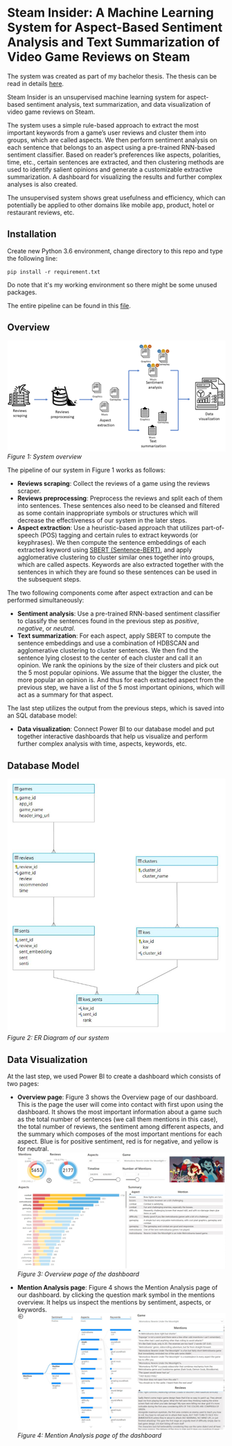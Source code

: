 # Steam Insider: A Machine Learning System for Aspect-Based Sentiment Analysis and Text Summarization of Video Game Reviews on Steam

The system was created as part of my bachelor thesis. The thesis can be read in details [here](Thesis%-%20210913.pdf).

Steam Insider is an unsupervised machine learning system for aspect-based sentiment analysis, text summarization, and data
visualization of video game reviews on Steam. 

The system uses a simple rule-based approach to extract the most important keywords from a game’s user reviews and cluster
them into groups, which are called aspects. We then perform sentiment analysis on each
sentence that belongs to an aspect using a pre-trained RNN-based sentiment classifier.
Based on reader’s preferences like aspects, polarities, time, etc., certain sentences are
extracted, and then clustering methods are used to identify salient opinions and generate
a customizable extractive summarization. A dashboard for visualizing the results and
further complex analyses is also created.

The unsupervised system shows great usefulness and efficiency, which can potentially be applied to other domains like mobile app,
product, hotel or restaurant reviews, etc.

## Installation
Create new Python 3.6 environment, change directory to this repo and type the following line:

```
pip install -r requirement.txt
```
Do note that it's my working environment so there might be some unused packages.

The entire pipeline can be found in this [file](Steam%Insider%Pipeline.ipynb).

## Overview
![System Overview](images/system_overview.png)
*Figure 1: System overview*

The pipeline of our system in Figure 1 works as follows:

- **Reviews scraping**: Collect the reviews of a game using the reviews scraper. 
- **Reviews preprocessing**: Preprocess the reviews and split each of them into
sentences. These sentences also need to be cleansed and filtered as some contain
inappropriate symbols or structures which will decrease the effectiveness of our
system in the later steps.
- **Aspect extraction**: Use a heuristic-based approach that utilizes part-of-speech
(POS) tagging and certain rules to extract keywords (or keyphrases). We then compute 
the sentence embeddings of each extracted keyword using [SBERT (Sentence-BERT)](https://arxiv.org/abs/1908.10084), and apply agglomerative clustering to cluster similar ones together into
groups, which are called aspects. Keywords are also extracted together with the
sentences in which they are found so these sentences can be used in the subsequent
steps.

The two following components come after aspect extraction and can be performed simultaneously:
- **Sentiment analysis**: Use a pre-trained RNN-based sentiment classifier to classify
the sentences found in the previous step as _positive_, _negative_, or _neutral_.
- **Text summarization**: For each aspect, apply SBERT to compute the sentence
embeddings and use a combination of HDBSCAN and agglomerative clustering
to cluster sentences. We then find the sentence lying closest to the center of each
cluster and call it an opinion. We rank the opinions by the size of their clusters and
pick out the 5 most popular opinions. We assume that the bigger the cluster, the
more popular an opinion is. And thus for each extracted aspect from the previous
step, we have a list of the 5 most important opinions, which will act as a summary
for that aspect.

The last step utilizes the output from the previous steps, which is saved into an SQL
database model:
- **Data visualization**: Connect Power BI to our database model and put together
interactive dashboards that help us visualize and perform further complex analysis
with time, aspects, keywords, etc.

## Database Model
![ER Diagram](images/er_diagram.jpg)
*Figure 2: ER Diagram of our system*

## Data Visualization
At the last step, we used Power BI to create a dashboard which consists of two pages:
- **Overview page**: Figure 3 shows the Overview page of our dashboard. This is the page the user will
come into contact with first upon using the dashboard. It shows the most important
information about a game such as the total number of sentences (we call them mentions
in this case), the total number of reviews, the sentiment among different aspects, and
the summary which composes of the most important mentions for each aspect. Blue is for positive sentiment, 
red is for negative, and yellow is for neutral. 
![Overview page](images/dashboard_1.jpg)
*Figure 3: Overview page of the dashboard*

- **Mention Analysis page**: Figure 4 shows the Mention Analysis page of our dashboard.
by clicking the question mark symbol in the mentions overview. It helps us inspect the
mentions by sentiment, aspects, or keywords. 
![Mention Analysis page](images/dashboard_2_original.JPG)
*Figure 4: Mention Analysis page of the dashboard*
